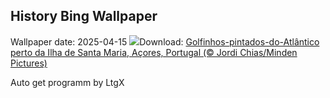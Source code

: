## History Bing Wallpaper
Wallpaper date: 2025-04-15
![](https://www.bing.com/th?id=OHR.SpottedDolphins_PT-BR4725039948_UHD.jpg&w=1000)Download: [Golfinhos-pintados-do-Atlântico perto da Ilha de Santa Maria, Açores, Portugal (© Jordi Chias/Minden Pictures)](https://www.bing.com/th?id=OHR.SpottedDolphins_PT-BR4725039948_UHD.jpg)

Auto get programm by LtgX
